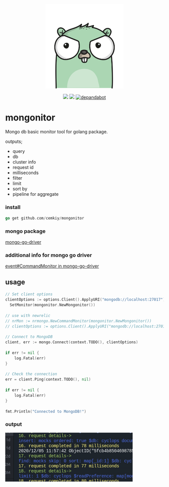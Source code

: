 <p align="center"><img src="https://github.com/cemkiy/mongonitor/blob/main/gopher.png" width="250"></p>
<p align="center">
  <a href="https://img.shields.io/badge/version-1.0.0-green.svg"><img src="https://img.shields.io/badge/version-1.0.0-green.svg"></a>
  <a href="https://github.com/cemkiy/mongonitor/actions"><img src="https://github.com/cemkiy/mongonitor/workflows/Go/badge.svg?branch=main"></a>
  <a href=""><img src="https://badgen.net/dependabot/cemkiy/mongonitor?icon=dependabot" alt="depandabot"></a>
</p>

# mongonitor
Mongo db basic monitor tool for golang package.

outputs;

- query
- db
- cluster info
- request id
- milliseconds
- filter
- limit
- sort by
- pipeline for aggregate

### install

```go
go get github.com/cemkiy/mongonitor
```

### mongo package
[mongo-go-driver](https://github.com/mongodb/mongo-go-driver)

### additional info for mongo go driver
[event#CommandMonitor in mongo-go-driver](https://pkg.go.dev/go.mongodb.org/mongo-driver@v1.4.4/event#CommandMonitor)

## usage
```go
// Set client options
clientOptions := options.Client().ApplyURI("mongodb://localhost:27017").
  SetMonitor(mongonitor.NewMongonitor())

// use with newrelic
// nrMon := nrmongo.NewCommandMonitor(mongonitor.NewMongonitor())
// clientOptions := options.Client().ApplyURI("mongodb://localhost:27017").SetMonitor(nrMon)

// Connect to MongoDB
client, err := mongo.Connect(context.TODO(), clientOptions)

if err != nil {
    log.Fatal(err)
}

// Check the connection
err = client.Ping(context.TODO(), nil)

if err != nil {
    log.Fatal(err)
}

fmt.Println("Connected to MongoDB!")
```

### output
<a href="url"><img src="https://raw.githubusercontent.com/cemkiy/mongonitor/main/mongonitor.png"></a>
